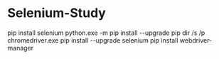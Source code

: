 # Selenium-Study

pip install selenium
python.exe -m pip install --upgrade pip
dir /s /p chromedriver.exe
pip install --upgrade selenium
pip install webdriver-manager
